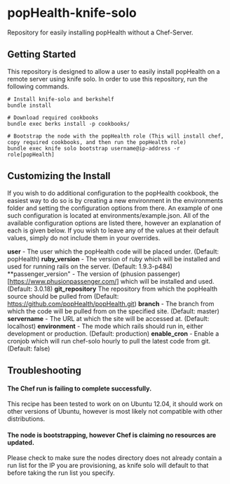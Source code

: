 popHealth-knife-solo
====================

Repository for easily installing popHealth without a Chef-Server.

Getting Started
-----

This repository is designed to allow a user to easily install popHealth on a remote server using knife solo. In order to use this repository, run the following commands.

    # Install knife-solo and berkshelf
    bundle install

    # Download required cookbooks
    bundle exec berks install -p cookbooks/

    # Bootstrap the node with the popHealth role (This will install chef, copy required cookbooks, and then run the popHealth role)
    bundle exec knife solo bootstrap username@ip-address -r role[popHealth]

Customizing the Install
-----

If you wish to do additional configuration to the popHealth cookbook, the easiest way to do so is by creating a new environment in the environments folder and setting the configuration options from there. An example of one such configuration is located at environments/example.json. All of the available configuration options are listed there, however an explanation of each is given below. If you wish to leave any of the values at their default values, simply do not include them in your overrides.

**user** - The user which the popHealth code will be placed under. (Default: popHealth)
**ruby_version** - The version of ruby which will be installed and used for running rails on the server. (Default: 1.9.3-p484)
**passenger_version" - The version of (phusion passenger)[https://www.phusionpassenger.com/] which will be installed and used. (Default: 3.0.18)
**git_repository** The repository from which the popHealth source should be pulled from (Default: https://github.com/popHealth/popHealth.git)
**branch** - The branch from which the code will be pulled from on the specified site. (Default: master)
**servername** - The URL at which the site will be accessed at. (Default: localhost)
**environment** - The mode which rails should run in, either development or production. (Default: production)
**enable_cron** - Enable a cronjob which will run chef-solo hourly to pull the latest code from git. (Default: false)

Troubleshooting
-----

#### The Chef run is failing to complete successfully.

This recipe has been tested to work on on Ubuntu 12.04, it should work on other versions of Ubuntu, however is most likely not compatible with other distributions.

#### The node is bootstrapping, however Chef is claiming no resources are updated.

Please check to make sure the nodes directory does not already contain a run list for the IP you are provisioning, as knife solo will default to that before taking the run list you specify.